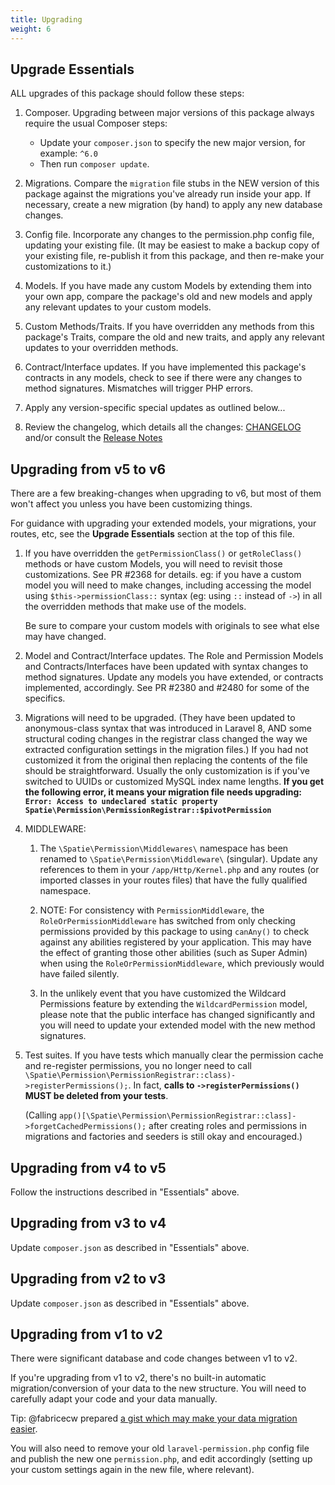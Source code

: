```yaml
---
title: Upgrading
weight: 6
---
```


## Upgrade Essentials

ALL upgrades of this package should follow these steps:

1. Composer. Upgrading between major versions of this package always require the usual Composer steps:
   - Update your `composer.json` to specify the new major version, for example: `^6.0`
   - Then run `composer update`. 

2. Migrations. Compare the `migration` file stubs in the NEW version of this package against the migrations you've already run inside your app. If necessary, create a new migration (by hand) to apply any new database changes.

3. Config file. Incorporate any changes to the permission.php config file, updating your existing file. (It may be easiest to make a backup copy of your existing file, re-publish it from this package, and then re-make your customizations to it.)

4. Models. If you have made any custom Models by extending them into your own app, compare the package's old and new models and apply any relevant updates to your custom models.

5. Custom Methods/Traits. If you have overridden any methods from this package's Traits, compare the old and new traits, and apply any relevant updates to your overridden methods.

6. Contract/Interface updates. If you have implemented this package's contracts in any models, check to see if there were any changes to method signatures. Mismatches will trigger PHP errors.

7. Apply any version-specific special updates as outlined below...

8. Review the changelog, which details all the changes: [CHANGELOG](https://github.com/spatie/laravel-permission/blob/main/CHANGELOG.md)
and/or consult the [Release Notes](https://github.com/spatie/laravel-permission/releases)


## Upgrading from v5 to v6
There are a few breaking-changes when upgrading to v6, but most of them won't affect you unless you have been customizing things.

For guidance with upgrading your extended models, your migrations, your routes, etc, see the **Upgrade Essentials** section at the top of this file.

1. If you have overridden the `getPermissionClass()` or `getRoleClass()` methods or have custom Models, you will need to revisit those customizations. See PR #2368 for details. 
eg: if you have a custom model you will need to make changes, including accessing the model using `$this->permissionClass::` syntax (eg: using `::` instead of `->`) in all the overridden methods that make use of the models.

    Be sure to compare your custom models with originals to see what else may have changed.

2. Model and Contract/Interface updates. The Role and Permission Models and Contracts/Interfaces have been updated with syntax changes to method signatures. Update any models you have extended, or contracts implemented, accordingly. See PR #2380 and #2480 for some of the specifics. 

3. Migrations will need to be upgraded. (They have been updated to anonymous-class syntax that was introduced in Laravel 8, AND some structural coding changes in the registrar class changed the way we extracted configuration settings in the migration files.) If you had not customized it from the original then replacing the contents of the file should be straightforward. Usually the only customization is if you've switched to UUIDs or customized MySQL index name lengths. 
**If you get the following error, it means your migration file needs upgrading: `Error: Access to undeclared static property Spatie\Permission\PermissionRegistrar::$pivotPermission`**

4. MIDDLEWARE:

    1. The `\Spatie\Permission\Middlewares\` namespace has been renamed to `\Spatie\Permission\Middleware\` (singular). Update any references to them in your `/app/Http/Kernel.php` and any routes (or imported classes in your routes files) that have the fully qualified namespace.

    2. NOTE: For consistency with `PermissionMiddleware`, the `RoleOrPermissionMiddleware` has switched from only checking permissions provided by this package to using `canAny()` to check against any abilities registered by your application. This may have the effect of granting those other abilities (such as Super Admin) when using the `RoleOrPermissionMiddleware`, which previously would have failed silently.

    3. In the unlikely event that you have customized the Wildcard Permissions feature by extending the `WildcardPermission` model, please note that the public interface has changed significantly and you will need to update your extended model with the new method signatures.

5. Test suites. If you have tests which manually clear the permission cache and re-register permissions, you no longer need to call `\Spatie\Permission\PermissionRegistrar::class)->registerPermissions();`. In fact, **calls to `->registerPermissions()` MUST be deleted from your tests**. 
    
    (Calling `app()[\Spatie\Permission\PermissionRegistrar::class]->forgetCachedPermissions();` after creating roles and permissions in migrations and factories and seeders is still okay and encouraged.) 


## Upgrading from v4 to v5

Follow the instructions described in "Essentials" above.

## Upgrading from v3 to v4

Update `composer.json` as described in "Essentials" above.

## Upgrading from v2 to v3

Update `composer.json` as described in "Essentials" above.


## Upgrading from v1 to v2
There were significant database and code changes between v1 to v2.

If you're upgrading from v1 to v2, there's no built-in automatic migration/conversion of your data to the new structure. 
You will need to carefully adapt your code and your data manually.

Tip: @fabricecw prepared [a gist which may make your data migration easier](https://gist.github.com/fabricecw/58ee93dd4f99e78724d8acbb851658a4). 

You will also need to remove your old `laravel-permission.php` config file and publish the new one `permission.php`, and edit accordingly (setting up your custom settings again in the new file, where relevant).
